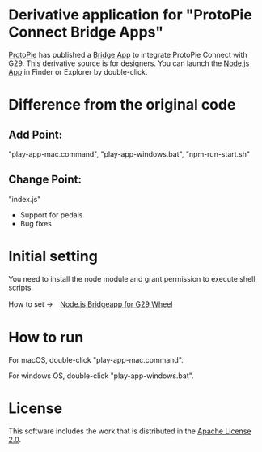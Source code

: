 # Derivative application for "ProtoPie Connect Bridge Apps"

[ProtoPie](https://github.com/ProtoPie) has published a [Bridge App](https://github.com/ProtoPie/protopie-connect-bridge-apps/tree/master/node-bridge-g29) to integrate ProtoPie Connect with G29. This derivative source is for designers. You can launch the [Node.js App](https://github.com/ProtoPie/protopie-connect-bridge-apps/tree/master/node-bridge-g29) in Finder or Explorer by double-click.

# Difference from the original code

## Add Point:
 "play-app-mac.command", "play-app-windows.bat", "npm-run-start.sh"

## Change Point:
 "index.js"

- Support for pedals
- Bug fixes

# Initial setting

You need to install the node module and grant permission to execute shell scripts.

How to set →　[Node.js Bridgeapp for G29 Wheel](./node-bridge-g29)

# How to run

For macOS, double-click "play-app-mac.command".

For windows OS, double-click "play-app-windows.bat".

# License

This software includes the work that is distributed in the [Apache License 2.0](https://www.apache.org/licenses/LICENSE-2.0.html).